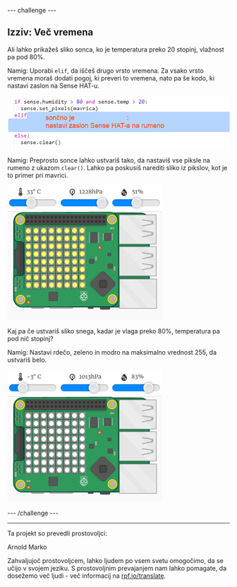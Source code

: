 --- challenge ---

## Izziv: Več vremena

Ali lahko prikažeš sliko sonca, ko je temperatura preko 20 stopinj, vlažnost pa pod 80%.

Namig: Uporabi `elif`, da iščeš drugo vrsto vremena. Za vsako vrsto vremena moraš dodati pogoj, ki preveri to vremena, nato pa še kodo, ki nastavi zaslon na Sense HAT-u.

![posnetek zaslona](images/rainbow-elif.png)

Namig: Preprosto sonce lahko ustvariš tako, da nastaviš vse piksle na rumeno z ukazom `clear()`. Lahko pa poskusiš narediti sliko iz pikslov, kot je to primer pri mavrici.

![posnetek zaslona](images/rainbow-sun.png)

Kaj pa če ustvariš sliko snega, kadar je vlaga preko 80%, temperatura pa pod nič stopinj?

Namig: Nastavi rdečo, zeleno in modro na maksimalno vrednost 255, da ustvariš belo.

![posnetek zaslona](images/rainbow-snow.png)

--- /challenge ---

***
Ta projekt so prevedli prostovoljci:

Arnold Marko

Zahvaljujoč prostovoljcem, lahko ljudem po vsem svetu omogočimo, da se učijo v svojem jeziku. S prostovoljnim prevajanjem nam lahko pomagate, da dosežemo več ljudi - več informacij na [rpf.io/translate](https://rpf.io/translate).